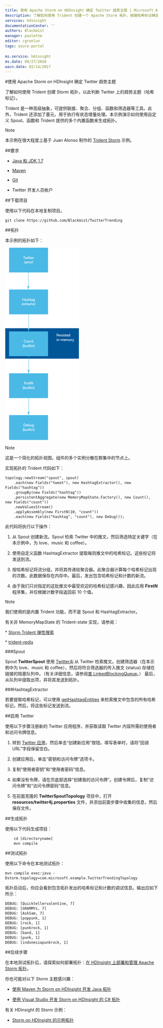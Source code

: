 ```yaml
---
title: 使用 Apache Storm on HDInsight 确定 Twitter 趋势主题 | Microsoft Azure
description: 了解如何使用 Trident 创建一个 Apache Storm 拓扑，根据哈希标记确定 Twitter 上的流行主题。
services: hdinsight
documentationCenter: ''
authors: Blackmist
manager: paulettm
editor: cgronlun
tags: azure-portal

ms.service: hdinsight
ms.date: 09/27/2016
wacn.date: 02/14/2017
---
```


#使用 Apache Storm on HDInsight 确定 Twitter 趋势主题

了解如何使用 Trident 创建 Storm 拓扑，以此判断 Twitter 上的趋势主题（哈希标记）。

Trident 是一种高级抽象，可提供联接、聚合、分组、函数和筛选器等工具。此外，Trident 还添加了基元，用于执行有状态增量处理。本示例演示如何使用自定义 Spout、函数和 Trident 提供的多个内置函数来生成拓扑。

> [!NOTE]
>本示例在很大程度上基于 Juan Alonso 制作的 [Trident Storm](https://github.com/jalonsoramos/trident-storm) 示例。

##要求

* <a href="http://www.oracle.com/technetwork/java/javase/downloads/index.html" target="_blank">Java 和 JDK 1.7</a>

* <a href="http://maven.apache.org/what-is-maven.html" target="_blank">Maven</a>

* <a href="http://git-scm.com/" target="_blank">Git</a>

* Twitter 开发人员帐户

##下载项目

使用以下代码在本地复制项目。

```
git clone https://github.com/Blackmist/TwitterTrending
```

##拓扑

本示例的拓扑如下：

![拓扑](./media/hdinsight-storm-twitter-trending/trident.png)

> [!NOTE]
>这是一个简化的拓扑视图。组件的多个实例分散在群集中的节点上。

实现拓扑的 Trident 代码如下：

```
topology.newStream("spout", spout)
    .each(new Fields("tweet"), new HashtagExtractor(), new Fields("hashtag"))
    .groupBy(new Fields("hashtag"))
    .persistentAggregate(new MemoryMapState.Factory(), new Count(), new Fields("count"))
    .newValuesStream()
    .applyAssembly(new FirstN(10, "count"))
    .each(new Fields("hashtag", "count"), new Debug());
```

此代码将执行以下操作：

1. 从 Spout 创建新流。Spout 检索 Twitter 中的推文，然后筛选特定关键字（在本示例中，为 love、music 和 coffee）。

2. 使用自定义函数 HashtagExtractor 提取每则推文中的哈希标记。这些标记将发送到流。

3. 按哈希标记将流分组，并将其传递给聚合器。此聚合器计算每个哈希标记出现的次数。此数据保存在内存中。最后，发出包含哈希标记和计数的新流。

4. 由于我们只对指定的这批推文中最受欢迎的哈希标记感兴趣，因此应用 **FirstN** 程序集，并仅根据计数字段返回前 10 个值。

> [!NOTE]
>我们使用的是内置 Trident 功能，而不是 Spout 和 HashtagExtractor。
><p>
> 有关非 MemoryMapState 的 Trident-state 实现，请参阅：
><p>
><p> * <a href="https://github.com/fhussonnois/storm-trident-elasticsearch" target="_blank">Storm Trident 弹性搜索</a>
><p>
><p> * <a href="https://github.com/kstyrc/trident-redis" target="_blank">trident-redis</a>

###Spout

Spout **TwitterSpout** 使用 <a href="http://twitter4j.org/en/" target="_blank">Twitter4j</a> 从 Twitter 检索推文。创建筛选器（在本示例中为 love、music 和 coffee），然后将符合筛选器的传入推文 (status) 存储在链接的阻塞队列中。（有关详细信息，请参阅<a href="http://docs.oracle.com/javase/7/docs/api/java/util/concurrent/LinkedBlockingQueue.html" target="_blank">类 LinkedBlockingQueue</a>。） 最后，从队列中提取出项，并将其发送到拓扑。

###HashtagExtractor

若要提取哈希标记，可以使用 <a href="http://twitter4j.org/javadoc/twitter4j/EntitySupport.html#getHashtagEntities--" target="_blank">getHashtagEntities</a> 来检索推文中包含的所有哈希标记。然后，将这些标记发送到流。

##启用 Twitter

使用以下步骤注册新的 Twitter 应用程序，并获取读取 Twitter 内容所需的使用者和访问令牌信息。

1. 转到 <a href="https://apps.twitter.com" target="_blank">Twitter 应用</a>，然后单击“创建新应用”按钮。填写表单时，请将“回调 URL”字段保留空白。

2. 创建应用后，单击“密钥和访问令牌”选项卡。

3. 复制“使用者密钥”和“使用者密码”信息。

4. 如果没有令牌，请在页底部选择“创建我的访问令牌”。创建令牌后，复制“访问令牌”和“访问令牌密码”信息。

5. 在前面克隆的 **TwitterSpoutTopology** 项目中，打开 **resources/twitter4j.properties** 文件，并添加前面步骤中收集的信息，然后保存文件。

##生成拓扑

使用以下代码生成项目：

```
    cd [directoryname]
    mvn compile
```

##测试拓扑

使用以下命令在本地测试拓扑：

```
mvn compile exec:java -Dstorm.topology=com.microsoft.example.TwitterTrendingTopology
```

拓扑启动后，你应会看到包含拓扑发出的哈希标记和计数的调试信息。输出应如下所示：

```
DEBUG: [Quicktellervalentine, 7]
DEBUG: [GRAMMYs, 7]
DEBUG: [AskSam, 7]
DEBUG: [poppunk, 1]
DEBUG: [rock, 1]
DEBUG: [punkrock, 1]
DEBUG: [band, 1]
DEBUG: [punk, 1]
DEBUG: [indonesiapunkrock, 1]
```

##后续步骤

在本地测试拓扑后，请探索如何部署拓扑：[在 HDInsight 上部署和管理 Apache Storm 拓扑](./hdinsight-storm-deploy-monitor-topology.md)。

你也可能对以下 Storm 主题感兴趣：

* [使用 Maven 为 Storm on HDInsight 开发 Java 拓扑](./hdinsight-storm-develop-java-topology.md)

* [使用 Visual Studio 开发 Storm on HDInsight 的 C# 拓扑](./hdinsight-storm-develop-csharp-visual-studio-topology.md)

有关 HDinsight 的 Storm 示例：

* [Storm on HDInsight 的示例拓扑](./hdinsight-storm-example-topology.md)

<!---HONumber=71-->